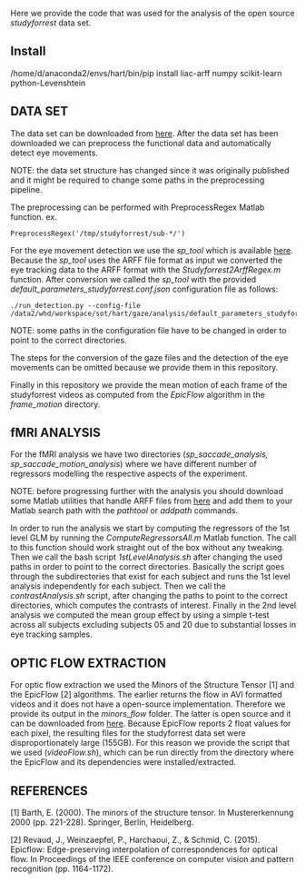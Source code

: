 Here we provide the code that was used for the analysis of the open source
*studyforrest* data set.

## Install
/home/d/anaconda2/envs/hart/bin/pip install liac-arff numpy scikit-learn python-Levenshtein

## DATA SET

The data set can be downloaded from
[here](https://openneuro.org/datasets/ds000113). After the data set has been
downloaded we can preprocess the functional data and automatically detect eye
movements.

NOTE: the data set structure has changed since it was originally published and
it might be required to change some paths in the preprocessing pipeline.

The preprocessing can be performed with PreprocessRegex Matlab function. ex.
``` 
PreprocessRegex('/tmp/studyforrest/sub-*/') 
```

For the eye movement detection we use the *sp_tool* which is available
[here](https://github.com/MikhailStartsev/sp_tool). Because the *sp_tool* uses
the ARFF file format as input we converted the eye tracking data to the ARFF format with
the *Studyforrest2ArffRegex.m* function. After conversion we called the *sp_tool* with
the provided *default_parameters_studyforrest.conf.json* configuration file as
follows: 
``` 
./run_detection.py --config-file /data2/whd/workspace/sot/hart/gaze/analysis/default_parameters_studyforrest.conf.json
``` 
NOTE: some paths in the configuration file have to be changed in order
to point to the correct directories.

The steps for the conversion of the gaze files and the detection of the eye
movements can be omitted because we provide them in this repository.

Finally in this repository we provide the mean motion of each frame of the
studyforrest videos as computed from the *EpicFlow* algorithm in the *frame_motion* directory.

## fMRI ANALYSIS

For the fMRI analysis we have two directories (*sp_saccade_analysis,
sp_saccade_motion_analysis*) where we have different number of regressors
modelling the respective aspects of the experiment.

NOTE: before progressing further with the analysis you should download some Matlab
utilities that handle ARFF files from 
[here](https://gin.g-node.org/ioannis.agtzidis/matlab_utils) and add them to 
your Matlab search path with the *pathtool* or *addpath* commands.

In order to run the analysis we start by computing the regressors of the 1st
level GLM by running the *ComputeRegressorsAll.m* Matlab function. The call to
this function should work straight out of the box without any tweaking. Then we
call the bash script *1stLevelAnalysis.sh* after changing the used paths in
order to point to the correct directories. Basically the script goes through
the subdirectories that exist for each subject and runs the 1st level analysis
independently for each subject. Then we call the *contrastAnalysis.sh* script,
after changing the paths to point to the correct directories, which computes 
the contrasts of interest. Finally in the 2nd level analysis we computed the
mean group effect by using a simple t-test across all subjects excluding subjects 
05 and 20 due to substantial losses in eye tracking samples.

## OPTIC FLOW EXTRACTION

For optic flow extraction we used the Minors of the Structure Tensor [1] and
the EpicFlow [2] algorithms. The earlier returns the flow in AVI formatted
videos and it does not have a open-source implementation. Therefore we provide
its output in the *minors_flow* folder. The latter is open source and it can be 
downloaded from [here](https://thoth.inrialpes.fr/src/epicflow/). Because EpicFlow
reports 2 float values for each pixel, the resulting files for the studyforrest data
set were disproportionately large (155GB). For this reason we provide the script that
we used (*videoFlow.sh*), which can be run directly from the directory where
the EpicFlow and its dependencies were installed/extracted.

## REFERENCES

[1] Barth, E. (2000). The minors of the structure tensor. In Mustererkennung
2000 (pp. 221-228). Springer, Berlin, Heidelberg.

[2] Revaud, J., Weinzaepfel, P., Harchaoui, Z., & Schmid, C. (2015). Epicflow:
Edge-preserving interpolation of correspondences for optical flow. In
Proceedings of the IEEE conference on computer vision and pattern recognition
(pp. 1164-1172).
